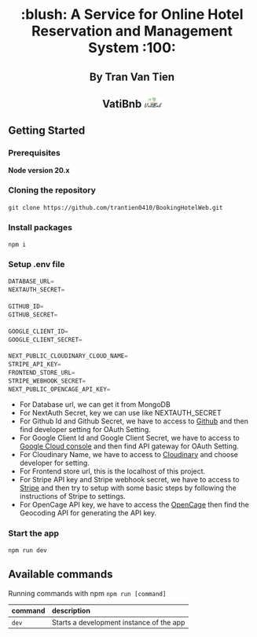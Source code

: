 <h1 align="center">:blush: A Service for Online Hotel Reservation and Management System :100:</h1>

<h2 align="center">By Tran Van Tien</h2>

<h2 align="center">VatiBnb
    <img src="public/images/Logo10.png" width="36"/>
</h2>

## Getting Started

### Prerequisites

**Node version 20.x**

### Cloning the repository

```shell
git clone https://github.com/trantien0410/BookingHotelWeb.git
```

### Install packages

```shell
npm i
```

### Setup .env file

```js
DATABASE_URL=
NEXTAUTH_SECRET=

GITHUB_ID=
GITHUB_SECRET=

GOOGLE_CLIENT_ID=
GOOGLE_CLIENT_SECRET=

NEXT_PUBLIC_CLOUDINARY_CLOUD_NAME=
STRIPE_API_KEY=
FRONTEND_STORE_URL=
STRIPE_WEBHOOK_SECRET=
NEXT_PUBLIC_OPENCAGE_API_KEY=
```

- For Database url, we can get it from MongoDB
- For NextAuth Secret, key we can use like NEXTAUTH_SECRET
- For Github Id and Github Secret, we have to access to [Github](https://github.com/) and then find developer setting for OAuth Setting.
- For Google Client Id and Google Client Secret, we have to access to [Google Cloud console](https://cloud.google.com/) and then find API gateway for OAuth Setting.
- For Cloudinary Name, we have to access to [Cloudinary](https://cloudinary.com/) and choose developer for setting.
- For Frontend store url, this is the localhost of this project.
- For Stripe API key and Stripe webhook secret, we have to access to [Stripe](https://dashboard.stripe.com/) and then try to setup with some basic steps by following the instructions of Stripe to settings.
- For OpenCage API key, we have to access the [OpenCage](https://opencagedata.com/api) then find the Geocoding API for generating the API key.

### Start the app

```shell
npm run dev
```

## Available commands

Running commands with npm `npm run [command]`

| command | description                              |
| :------ | :--------------------------------------- |
| `dev`   | Starts a development instance of the app |
